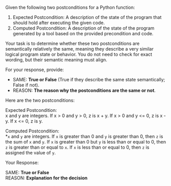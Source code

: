 
Given the following two postconditions for a Python function:

1. Expected Postcondition: A description of the state of the program that should hold after executing the given code.
2. Computed Postcondition: A description of the state of the program generated by a tool based on the provided precondition and code.

Your task is to determine whether these two postconditions are semantically relatively the same, meaning they describe a very similar logical program state or behavior. You do not need to check for exact wording, but their semantic meaning must align.

For your response, provide:

- SAME: **True or False** (True if they describe the same state semantically; False if not).
- REASON: **The reason why the postconditions are the same or not**.

Here are the two postconditions:

Expected Postcondition:  
x and y are integers. If x > 0 and y > 0, z is x + y. If x > 0 and y <= 0, z is x - y. If x <= 0, z is y.

Computed Postcondition:  
*`x` and `y` are integers. If `x` is greater than 0 and `y` is greater than 0, then `z` is the sum of `x` and `y`. If `x` is greater than 0 but `y` is less than or equal to 0, then `z` is greater than or equal to `x`. If `x` is less than or equal to 0, then `z` is assigned the value of `y`.

Your Response: 

SAME: **True or False**  
REASON: **Explanation for the decision**
